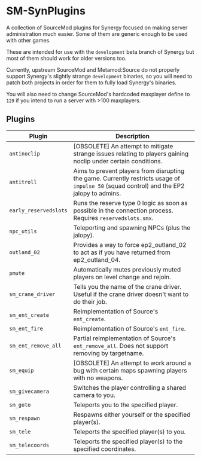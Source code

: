 # SM-SynPlugins

A collection of SourceMod plugins for Synergy focused on making server administration much easier. Some of them are generic enough to be used with other games.

These are intended for use with the `development` beta branch of Synergy but most of them should work for older versions too.

Currently, upstream SourceMod and Metamod:Source do not properly support Synergy's slightly strange `development` binaries, so you will need to patch both projects in order for them to fully load Synergy's binaries.

You will also need to change SourceMod's hardcoded maxplayer define to `129` if you intend to run a server with >100 maxplayers.

## Plugins

| Plugin                | Description                                                                                                                               |
| --------------------- | ----------------------------------------------------------------------------------------------------------------------------------------- |
| `antinoclip`          | [OBSOLETE] An attempt to mitigate strange issues relating to players gaining noclip under certain conditions.                             |
| `antitroll`           | Aims to prevent players from disrupting the game. Currently restricts usage of `impulse 50` (squad control) and the EP2 jalopy to admins. |
| `early_reservedslots` | Runs the reserve type 0 logic as soon as possible in the connection process. Requires `reservedslots.smx`.                                |
| `npc_utils`           | Teleporting and spawning NPCs (plus the jalopy).                                                                                          |
| `outland_02`          | Provides a way to force ep2_outland_02 to act as if you have returned from ep2_outland_04.                                                |
| `pmute`               | Automatically mutes previously muted players on level change and rejoin.                                                                  |
| `sm_crane_driver`     | Tells you the name of the crane driver. Useful if the crane driver doesn't want to do their job.                                          |
| `sm_ent_create`       | Reimplementation of Source's `ent_create`.                                                                                                |
| `sm_ent_fire`         | Reimplementation of Source's `ent_fire`.                                                                                                  |
| `sm_ent_remove_all`   | Partial reimplementation of Source's `ent_remove_all`. Does not support removing by targetname.                                           |
| `sm_equip`            | [OBSOLETE] An attempt to work around a bug with certain maps spawning players with no weapons.                                            |
| `sm_givecamera`       | Switches the player controlling a shared camera to you.                                                                                   |
| `sm_goto`             | Teleports you to the specified player.                                                                                                    |
| `sm_respawn`          | Respawns either yourself or the specified player(s).                                                                                      |
| `sm_tele`             | Teleports the specified player(s) to you.                                                                                                 |
| `sm_telecoords`       | Teleports the specified player(s) to the specified coordinates.                                                                           |